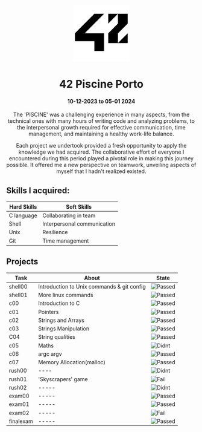 <div align="center">

<img src="src/img/42_Logo.svg.png" alt="42" width="150"/>

# **42 Piscine Porto**
#### 10-12-2023 to 05-01 2024
</div>

<div align= "center">

<p align="center">
The 'PISCINE' was a challenging experience in many aspects, from the technical ones with many hours of writing code and analyzing problems, to the interpersonal growth required for effective communication, time management, and maintaining a healthy work-life balance.

Each project we undertook provided a fresh opportunity to apply the knowledge we had acquired. The collaborative effort of everyone I encountered during this period played a pivotal role in making this journey possible. It offered me a new perspective on teamwork, unveiling aspects of myself that I hadn't realized existed.
</p>

</div>

## Skills I acquired: 

|Hard Skills |Soft Skills |
|------------|---------------|
|C language | Collaborating in team |
| Shell     | Interpersonal communication|
| Unix      | Resilience|
| Git       | Time management|
    
## Projects

|Task |About | State |
|-------|----------|------|
| shell00   | Introduction to Unix commands & git config|  ![Passed](https://img.shields.io/badge/Didn't%20push-Success-green)|
| shell01   | More linux commands |  ![Passed](https://img.shields.io/badge/Didn't%20push-Success-green)|
| c00       | Introduction to C| ![Passed](https://img.shields.io/badge/Success-green)|
| c01       | Pointers| ![Passed](https://img.shields.io/badge/Success-green)  |
| c02       | Strings and Arrays| ![Passed](https://img.shields.io/badge/Success-green)|
| c03       | Strings Manipulation |  ![Passed](https://img.shields.io/badge/Success-green)|
| C04       | String qualities|  ![Passed](https://img.shields.io/badge/Success-green)|
| c05       | Maths | ![Didnt](https://img.shields.io/badge/Didn't%20do-purple) |
| c06       | argc argv | ![Passed](https://img.shields.io/badge/Didn't%20push-Success-green) |
| c07       | Memory Allocation(malloc) |![Passed](https://img.shields.io/badge/Success-green)|
| rush00    | ---- | ![Didnt](https://img.shields.io/badge/Didn't%20do-purple)  |
| rush01    | 'Skyscrapers' game |   ![Fail](https://img.shields.io/badge/Fail-red) |
| rush02    | -----|  ![Didnt](https://img.shields.io/badge/Didn't%20do-purple) |
| exam00    |-----|  ![Passed](https://img.shields.io/badge/Success-green) |
| exam01    |-----|  ![Passed](https://img.shields.io/badge/Success-green)|
| exam02    |-----| ![Fail](https://img.shields.io/badge/Fail-red) |
| finalexam |-----|  ![Passed](https://img.shields.io/badge/Success-green)|
